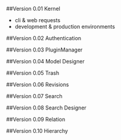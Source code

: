 
##Version 0.01 Kernel
* cli & web requests
* development & production environments

##Version 0.02 Authentication

##Version 0.03 PluginManager

##Version 0.04 Model Designer

##Version 0.05 Trash

##Version 0.06 Revisions

##Version 0.07 Search

##Version 0.08 Search Designer

##Version 0.09 Relation

##Version 0.10 Hierarchy


